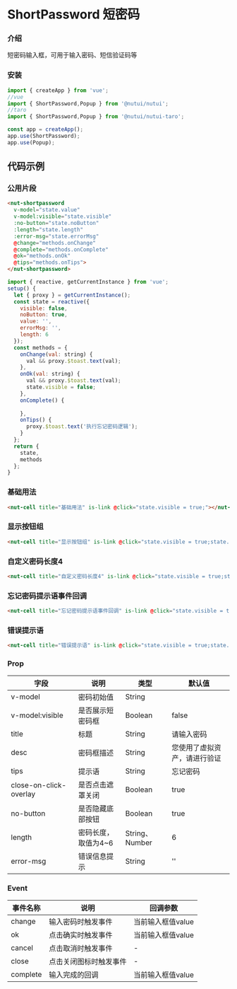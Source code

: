 # ShortPassword 短密码

### 介绍

短密码输入框，可用于输入密码、短信验证码等
### 安装

``` javascript
import { createApp } from 'vue';
//vue
import { ShortPassword,Popup } from '@nutui/nutui';
//taro
import { ShortPassword,Popup } from '@nutui/nutui-taro';

const app = createApp();
app.use(ShortPassword);
app.use(Popup);

```

## 代码示例

### 公用片段

``` html
<nut-shortpassword
  v-model="state.value"
  v-model:visible="state.visible"
  :no-button="state.noButton"
  :length="state.length"
  :error-msg="state.errorMsg"
  @change="methods.onChange"
  @complete="methods.onComplete"
  @ok="methods.onOk"
  @tips="methods.onTips">
</nut-shortpassword>
```

``` javascript
import { reactive, getCurrentInstance } from 'vue';
setup() {
  let { proxy } = getCurrentInstance();
  const state = reactive({
    visible: false,
    noButton: true,
    value: '',
    errorMsg: '',
    length: 6
  });
  const methods = {
    onChange(val: string) {
      val && proxy.$toast.text(val);
    },
    onOk(val: string) {
      val && proxy.$toast.text(val);
      state.visible = false;
    },
    onComplete() {
      
    },
    onTips() {
      proxy.$toast.text('执行忘记密码逻辑');
    }
  };
  return {
    state,
    methods
  };
}

```
### 基础用法

``` html
<nut-cell title="基础用法" is-link @click="state.visible = true;"></nut-cell>
```

### 显示按钮组

``` html
<nut-cell title="显示按钮组" is-link @click="state.visible = true;state.noButton = false;"></nut-cell>
```

### 自定义密码长度4

``` html
<nut-cell title="自定义密码长度4" is-link @click="state.visible = true;state.length = 4;"></nut-cell>
```
### 忘记密码提示语事件回调

``` html
<nut-cell title="忘记密码提示语事件回调" is-link @click="state.visible = true;"></nut-cell>
```

### 错误提示语
``` html
<nut-cell title="错误提示语" is-link @click="state.visible = true;state.errorMsg = '请输入正确密码';"></nut-cell>
```

### Prop


| 字段                   | 说明                | 类型           | 默认值                       |
|------------------------|---------------------|----------------|------------------------------|
| v-model                | 密码初始值          | String         |                              |
| v-model:visible        | 是否展示短密码框    | Boolean        | false                        |
| title                  | 标题                | String         | 请输入密码                   |
| desc                   | 密码框描述          | String         | 您使用了虚拟资产，请进行验证 |
| tips                   | 提示语              | String         | 忘记密码                     |
| close-on-click-overlay | 是否点击遮罩关闭    | Boolean        | true                         |
| no-button              | 是否隐藏底部按钮    | Boolean        | true                         |
| length                 | 密码长度，取值为4~6 | String、Number | 6                            |
| error-msg              | 错误信息提示        | String         | ''                           |


### Event

| 事件名称 | 说明                   | 回调参数 |
|----------|------------------------|----------|
| change   | 输入密码时触发事件     |  当前输入框值value    |
| ok       | 点击确实时触发事件     | 当前输入框值value    |
| cancel   | 点击取消时触发事件     | -    |
| close    | 点击关闭图标时触发事件 | -    |
| complete | 输入完成的回调         | 当前输入框值value    |


